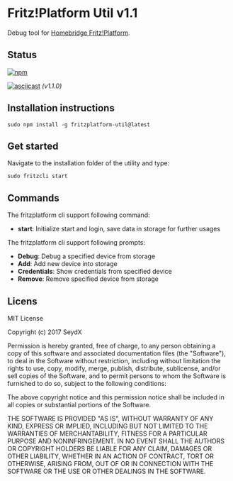# Fritz!Platform Util v1.1
Debug tool for [Homebridge Fritz!Platform](https://github.com/SeydX/homebridge-fritz-platform). 

## Status
[![npm](https://img.shields.io/npm/v/fritzplatform-util.svg?style=flat-square)](https://www.npmjs.com/package/fritzplatform-util)

[![asciicast](https://asciinema.org/a/sKH9RByNFm6NyZ4ZZwFNH4Z1B.png)](https://asciinema.org/a/sKH9RByNFm6NyZ4ZZwFNH4Z1B)
_(v1.1.0)_

## Installation instructions
 ```sudo npm install -g fritzplatform-util@latest```
 
## Get started
Navigate to the installation folder of the utility and type:

```sudo fritzcli start ```

## Commands

The fritzplatform cli support following command:
- **start**: Initialize start and login, save data in storage for further usages

The fritzplatform cli support following prompts:
- **Debug**: Debug a specified device from storage
- **Add**: Add new device into storage
- **Credentials**: Show credentials from specified device
- **Remove**: Remove specified device from storage

## Licens

MIT License

Copyright (c) 2017 SeydX

Permission is hereby granted, free of charge, to any person obtaining a copy
of this software and associated documentation files (the "Software"), to deal
in the Software without restriction, including without limitation the rights
to use, copy, modify, merge, publish, distribute, sublicense, and/or sell
copies of the Software, and to permit persons to whom the Software is
furnished to do so, subject to the following conditions:

The above copyright notice and this permission notice shall be included in all
copies or substantial portions of the Software.

THE SOFTWARE IS PROVIDED "AS IS", WITHOUT WARRANTY OF ANY KIND, EXPRESS OR
IMPLIED, INCLUDING BUT NOT LIMITED TO THE WARRANTIES OF MERCHANTABILITY,
FITNESS FOR A PARTICULAR PURPOSE AND NONINFRINGEMENT. IN NO EVENT SHALL THE
AUTHORS OR COPYRIGHT HOLDERS BE LIABLE FOR ANY CLAIM, DAMAGES OR OTHER
LIABILITY, WHETHER IN AN ACTION OF CONTRACT, TORT OR OTHERWISE, ARISING FROM,
OUT OF OR IN CONNECTION WITH THE SOFTWARE OR THE USE OR OTHER DEALINGS IN THE
SOFTWARE.
